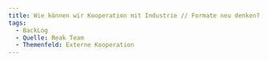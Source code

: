 ```yaml
---
title: Wie können wir Kooperation mit Industrie // Formate neu denken?
tags:
  - BackLog
  - Quelle: Reak Team
  - Themenfeld: Externe Kooperation
---
```

